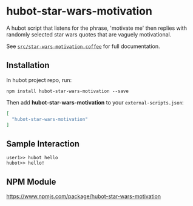 # hubot-star-wars-motivation

A hubot script that listens for the phrase, 'motivate me' then replies with randomly selected star wars quotes that are vaguely motivational.

See [`src/star-wars-motivation.coffee`](src/star-wars-motivation.coffee) for full documentation.

## Installation

In hubot project repo, run:

`npm install hubot-star-wars-motivation --save`

Then add **hubot-star-wars-motivation** to your `external-scripts.json`:

```json
[
  "hubot-star-wars-motivation"
]
```

## Sample Interaction

```
user1>> hubot hello
hubot>> hello!
```

## NPM Module

https://www.npmjs.com/package/hubot-star-wars-motivation
